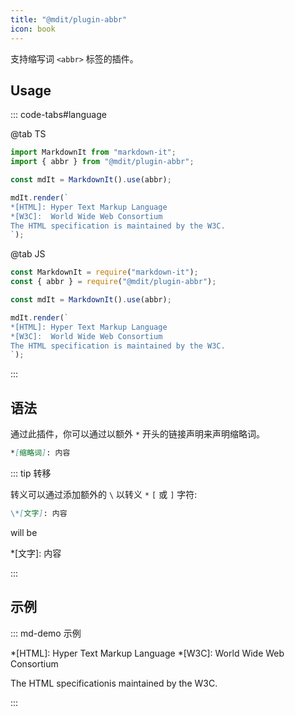 ```yaml
---
title: "@mdit/plugin-abbr"
icon: book
---
```


支持缩写词 `<abbr>` 标签的插件。

<!-- more -->

## Usage

::: code-tabs#language

@tab TS

```ts
import MarkdownIt from "markdown-it";
import { abbr } from "@mdit/plugin-abbr";

const mdIt = MarkdownIt().use(abbr);

mdIt.render(`
*[HTML]: Hyper Text Markup Language
*[W3C]:  World Wide Web Consortium
The HTML specification is maintained by the W3C.
`);
```

@tab JS

```js
const MarkdownIt = require("markdown-it");
const { abbr } = require("@mdit/plugin-abbr");

const mdIt = MarkdownIt().use(abbr);

mdIt.render(`
*[HTML]: Hyper Text Markup Language
*[W3C]:  World Wide Web Consortium
The HTML specification is maintained by the W3C.
`);
```

:::

<!-- markdownlint-disable MD028 -->

## 语法

通过此插件，你可以通过以额外 `*` 开头的链接声明来声明缩略词。

<!-- prettier-ignore-start -->

```md
*[缩略词]: 内容
```

<!-- prettier-ignore-end -->

::: tip 转移

转义可以通过添加额外的 `\` 以转义 `*` `[` 或 `]` 字符:

```md
\*[文字]: 内容
```

will be

\*[文字]: 内容

:::

## 示例

<!-- prettier-ignore-start -->

::: md-demo 示例

*[HTML]: Hyper Text Markup Language
*[W3C]: World Wide Web Consortium

The HTML specificationis maintained by the W3C.

:::

<!-- prettier-ignore-end -->
